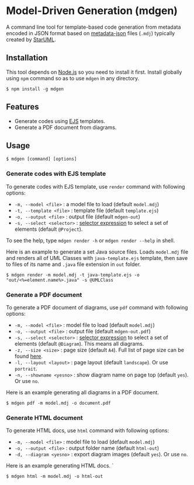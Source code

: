 Model-Driven Generation (mdgen)
===============================

A command line tool for template-based code generation from metadata encoded in JSON format based on [metadata-json](https://github.com/staruml/metadata-json) files (`.mdj`) typically created by [StarUML](http://staruml.io).

Installation
------------

This tool depends on [Node.js](http://nodejs.org) so you need to install it first. Install globally using `npm` command so as to use `mdgen` in any directory.

```
$ npm install -g mdgen
```

Features
--------

* Generate codes using [EJS](https://github.com/tj/ejs) templates.
* Generate a PDF document from diagrams.

Usage
-----

```shell
$ mdgen [command] [options]
```

### Generate codes with EJS template

To generate codes with EJS template, use `render` command with following options:

* `-m, --model <file>` : a model file to load (default `model.mdj`)
* `-t, --template <file>` : template file (default `template.ejs`)
* `-o, --output <file>` : output file (default `mdgen-out`)
* `-s, --select <selector>` : [selector expression](https://github.com/staruml/metadata-json/wiki/SelectorExpression) to select a set of elements (default `@Project`).

To see the help, type `mdgen render -h` or `mdgen render --help` in shell.

Here is an example to generate a set Java source files. Loads `model.mdj` file and renders all of UML Classes with `java-template.ejs` template, then save to files of its name and `.java` file extension in `out` folder.

```shell
$ mdgen render -m model.mdj -t java-template.ejs -o "out/<%=element.name%>.java" -s @UMLClass
```

### Generate a PDF document

To generate a PDF document of diagrams, use `pdf` command with following options:

* `-m, --model <file>` : model file to load (default `model.mdj`)
* `-o, --output <file>` : output file (default `mdgen-out.pdf`)
* `-s, --select <selector>` : [selector expression](https://github.com/staruml/metadata-json/wiki/SelectorExpression) to select a set of elements (default `@Diagram`). This means all diagrams.
* `-z, --size <size>` : page size (default `A4`). Full list of page size can be found [here](https://github.com/staruml/metadata-json).
* `-l, --layout <layout>` : page layout (default `landscape`). Or use `portrait`.
* `-n, --showname <yesno>` : show diagram name on page top (default `yes`). Or use `no`.

Here is an example generating all diagrams in a PDF document.

```shell
$ mdgen pdf -m model.mdj -o document.pdf
```

### Generate HTML document

To generate HTML docs, use `html` command with following options:

* `-m, --model <file>` : model file to load (default `model.mdj`)
* `-o, --output <file>` : output folder name (default `html-out`)
* `-d, --diagram <yesno>` : export diagram images (default `yes`). Or use `no`.

Here is an example generating HTML docs.
`
```shell
$ mdgen html -m model.mdj -o html-out
```
